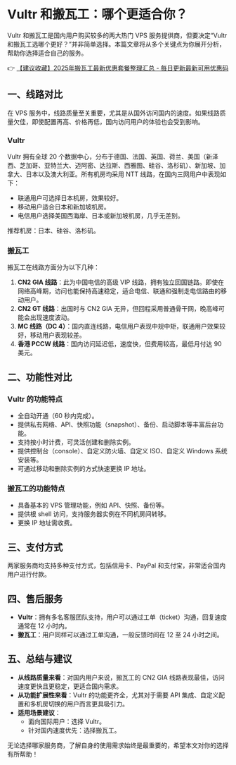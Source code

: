 # Vultr 和搬瓦工：哪个更适合你？

Vultr 和搬瓦工是国内用户购买较多的两大热门 VPS 服务提供商，但要决定“Vultr 和搬瓦工选哪个更好？”并非简单选择。本篇文章将从多个关键点为你展开分析，帮助你选择适合自己的服务。

👉 [【建议收藏】2025年搬瓦工最新优惠套餐整理汇总 - 每日更新最新可用优惠码](https://bit.ly/banwagon)

## 一、线路对比

在 VPS 服务中，线路质量至关重要，尤其是从国外访问国内的速度。如果线路质量欠佳，即使配置再高、价格再低，国内访问用户的体验也会受到影响。

### Vultr
Vultr 拥有全球 20 个数据中心，分布于德国、法国、英国、荷兰、美国（新泽西、芝加哥、亚特兰大、迈阿密、达拉斯、西雅图、硅谷、洛杉矶）、新加坡、加拿大、日本以及澳大利亚。所有机房均采用 NTT 线路，在国内三网用户中表现如下：
- 联通用户可选择日本机房，效果较好。
- 移动用户适合日本和新加坡机房。
- 电信用户选择美国西海岸、日本或新加坡机房，几乎无差别。

推荐机房：日本、硅谷、洛杉矶。

### 搬瓦工
搬瓦工在线路方面分为以下几种：
1. **CN2 GIA 线路**：此为中国电信的高级 VIP 线路，拥有独立回国链路。即使在网络高峰期，访问也能保持高速稳定，适合电信、联通和强制走电信路由的移动用户。
2. **CN2 GT 线路**：出国时与 CN2 GIA 无异，但回程采用普通骨干网，晚高峰可能会出现速度波动。
3. **MC 线路（DC 4）**：国内直连线路，电信用户表现中规中矩，联通用户效果较好，移动用户表现较差。
4. **香港 PCCW 线路**：国内访问延迟低，速度快，但费用较高，最低月付达 90 美元。

## 二、功能性对比

### Vultr 的功能特点
- 全自动开通（60 秒内完成）。
- 提供私有网络、API、快照功能（snapshot）、备份、启动脚本等丰富后台功能。
- 支持按小时计费，可灵活创建和删除实例。
- 提供控制台（console）、自定义防火墙、自定义 ISO、自定义 Windows 系统安装等。
- 可通过移动和删除实例的方式快速更换 IP 地址。

### 搬瓦工的功能特点
- 具备基本的 VPS 管理功能，例如 API、快照、备份等。
- 提供根 shell 访问，支持服务器实例在不同机房间转移。
- 更换 IP 地址需收费。

## 三、支付方式

两家服务商均支持多种支付方式，包括信用卡、PayPal 和支付宝，非常适合国内用户进行付款。

## 四、售后服务

- **Vultr**：拥有多名客服团队支持，用户可以通过工单（ticket）沟通，回复速度通常在 12 小时内。
- **搬瓦工**：用户同样可以通过工单沟通，一般反馈时间在 12 至 24 小时之间。

## 五、总结与建议

- **从线路质量来看**：对国内用户来说，搬瓦工的 CN2 GIA 线路表现最佳，访问速度更快且更稳定，更适合国内需求。
- **从功能扩展性来看**：Vultr 的功能更齐全，尤其对于需要 API 集成、自定义配置和多机房切换的用户而言更具吸引力。
- **适用场景建议**：
  - 面向国际用户：选择 Vultr。
  - 针对国内速度优先：选择搬瓦工。

无论选择哪家服务商，了解自身的使用需求始终是最重要的，希望本文对你的选择有所帮助！